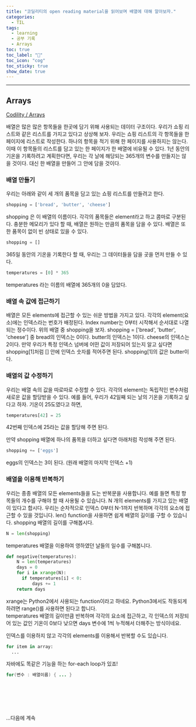 ```yaml
---
title: "코딜리티의 open reading material을 읽어보며 배열에 대해 알아보자."
categories:
  - TIL
tags:
  - learning
  - 공부 기록
  - Arrays
toc: true
toc_label: "👷"
toc_icon: "cog"
toc_sticky: true
show_date: true
---
```

__________________

## Arrays
[Codility / Arrays](https://codility.com/media/train/0-Arrays.pdf)

배열은 많은 많은 항목들을 한곳에 담기 위해 사용되는 데이터 구조이다. 우리가 쇼핑 리스트와 같은 리스트를 가지고 있다고 상상해 보자. 우리는 쇼핑 리스트의 각 항목들을 한 페이지에 리스트로 작성한다. 하나의 항목을 적기 위해 한 페이지를 사용하지는 않는다. 이때 이 항목들의 리스트를 담고 있는 한 페이지가 한 배열에 비유될 수 있다. 1년 동안의 기온을 기록하려고 계획한다면, 우리는 각 날에 해당되는 365개의 변수를 만들지는 않을 것이다. 대신 한 배열을 만들어 그 안에 담을 것이다.

### 배열 만들기

우리는 아래와 같이 세 개의 품목을 담고 있는 쇼핑 리스트를 만들려고 한다.
```python
shopping = ['bread', 'butter', 'cheese']
```

shopping 은 이 배열의 이름이다. 각각의 품목들은 element라고 하고 콤마로 구분된다. 충분한 메모리가 있다 할 때, 배열은 원하는 만큼의 품목을 담을 수 있다. 배열은 또한 품목이 없이 빈 상태로 있을 수 있다.

```python
shopping = []
```

365일 동안의 기온을 기록한다 할 때, 우리는 그 데이터들을 담을 곳을 먼저 만들 수 있다.
```python
temperatures = [0] * 365
```
temperatures 라는 이름의 배열에 365개의 0을 담았다.


### 배열 속 값에 접근하기

배열은 모든 elements에 접근할 수 있는 쉬운 방법을 가지고 있다. 각각의 element(요소)에는 인덱스라는 번호가 배정된다. Index number는 0부터 시작해서 순서대로 나열되는 정수이다. 위의 배열 중 shopping을 보자. shopping = ['bread', 'butter', 'cheese'] 중 bread의 인덱스는 0이다. butter의 인덱스는 1이다. cheese의 인덱스는 2이다. 만약 우리가 특정 인덱스 넘버에 어떤 값이 저장되어 있는지 알고 싶다면 shopping[1]처럼 [] 안에 인덱스 숫자를 적어주면 된다. shopping[1]의 값은 butter이다.


### 배열의 값 수정하기

우리는 배열 속의 값을 따로따로 수정할 수 있다. 각각의 element는 독립적인 변수처럼 새로운 값을 할당받을 수 있다. 예를 들어, 우리가 42일째 되는 날의 기온을 기록하고 싶다고 하자. 기온이 25도였다고 하면,
```python
temperatures[42] = 25
```
42번째 인덱스에 25라는 값을 할당해 주면 된다.

만약 shopping 배열에 하나의 품목을 더하고 싶다면 아래처럼 작성해 주면 된다.
```python
shopping += ['eggs']
```
eggs의 인덱스는 3이 된다. (원래 배열의 마지막 인덱스 +1)

### 배열을 이용해 반복하기

우리는 종종 배열의 모든 elements들을 도는 반복문을 사용합니다. 예를 들면 특정 항목들의 개수를 구해야 할 때 사용될 수 있습니다. N 개의 elements를 가지고 있는 배열이 있다고 합시다. 우리는 순차적으로 인덱스 0부터 N-1까지 반복하며 각각의 요소에 접근할 수 있을 것입니다. len() function을 사용하면 쉽게 배열의 길이를 구할 수 있습니다. shopping 배열의 길이를 구해봅시다.
```python
N = len(shopping)
```  
temperatures 배열을 이용하여 영하였던 날들의 일수를 구해봅니다.
```python
def negative(temperatures):
    N = len(temperatures)
    days = 0
    for i in xrange(N):
      if temperatures[i] < 0:
          days += 1
    return days
```
xrange는 Python2에서 사용되는 function이라고 하네요. Python3에서도 작동되게 하려면 range()를 사용하면 된다고 합니다.  
temperatures 배열의 길이만큼 반복하며 각각의 요소에 접근하고, 각 인덱스의 저장되어 있는 값인 기온이 0보다 낮으면 days 변수에 1씩 누적해서 더해주는 방식이네요.

인덱스를 이용하지 않고 각각의 elements를 이용해서 반복할 수도 있습니다.
```python
for item in array:
  ...
```
자바에도 똑같은 기능을 하는 for-each loop가 있죠!
```java
for(변수 : 배열이름) { ... }
```
<br>
<br>
<br>
<br>
<br>
...다음에 계속
